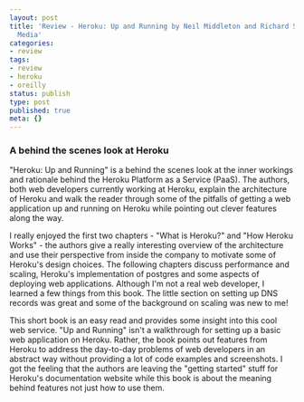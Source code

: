 ```yaml
---
layout: post
title: 'Review - Heroku: Up and Running by Neil Middleton and Richard Schneeman; O''Reilly
  Media'
categories:
- review
tags:
- review
- heroku
- oreilly
status: publish
type: post
published: true
meta: {}
---
```


### A behind the scenes look at Heroku

"Heroku: Up and Running" is a behind the scenes look at the inner workings and rationale behind the Heroku Platform as a Service (PaaS). The authors, both web developers currently working at Heroku, explain the architecture of Heroku and walk the reader through some of the pitfalls of getting a web application up and running on Heroku while pointing out clever features along the way.

I really enjoyed the first two chapters - "What is Heroku?" and "How Heroku Works" - the authors give a really interesting overview of the architecture and use their perspective from inside the company to motivate some of Heroku's design choices. The following chapters discuss performance and scaling, Heroku's  implementation of postgres and some aspects of deploying web applications. Although I'm not a real web developer, I learned a few things from this book. The little section on setting up DNS records was great and some of the background on scaling was new to me!

This short book is an easy read and provides some insight into this cool web service. "Up and Running" isn't a walkthrough for setting up a basic web application on Heroku. Rather, the book points out features from Heroku to address the day-to-day problems of web developers in an abstract way without providing a lot of code examples and screenshots. I got the feeling that the authors are leaving the "getting started" stuff for Heroku's documentation website while this book is about the meaning behind features not just how to use them.
